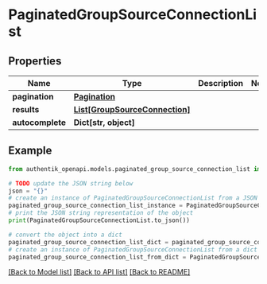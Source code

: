 # PaginatedGroupSourceConnectionList


## Properties

Name | Type | Description | Notes
------------ | ------------- | ------------- | -------------
**pagination** | [**Pagination**](Pagination.md) |  | 
**results** | [**List[GroupSourceConnection]**](GroupSourceConnection.md) |  | 
**autocomplete** | **Dict[str, object]** |  | 

## Example

```python
from authentik_openapi.models.paginated_group_source_connection_list import PaginatedGroupSourceConnectionList

# TODO update the JSON string below
json = "{}"
# create an instance of PaginatedGroupSourceConnectionList from a JSON string
paginated_group_source_connection_list_instance = PaginatedGroupSourceConnectionList.from_json(json)
# print the JSON string representation of the object
print(PaginatedGroupSourceConnectionList.to_json())

# convert the object into a dict
paginated_group_source_connection_list_dict = paginated_group_source_connection_list_instance.to_dict()
# create an instance of PaginatedGroupSourceConnectionList from a dict
paginated_group_source_connection_list_from_dict = PaginatedGroupSourceConnectionList.from_dict(paginated_group_source_connection_list_dict)
```
[[Back to Model list]](../README.md#documentation-for-models) [[Back to API list]](../README.md#documentation-for-api-endpoints) [[Back to README]](../README.md)


